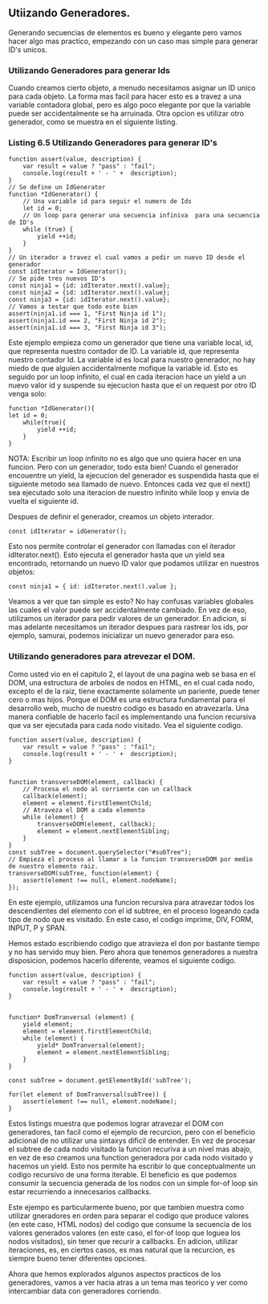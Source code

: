 ## Utiizando Generadores.

Generando secuencias de elementos es bueno y elegante pero vamos hacer algo mas practico, empezando con un caso mas 
simple para generar ID's unicos.

### Utilizando Generadores para generar Ids

Cuando creamos cierto objeto, a menudo necesitamos asignar un ID unico para cada objeto. La forma mas facil para hacer 
esto es a travez a una variable contadora global, pero es algo poco elegante por que la variable puede ser 
accidentalmente se ha arruinada.
Otra opcion es utilizar otro generador, como se muestra en el siguiente listing.

### Listing 6.5 Utilizando Generadores para generar ID's
```
function assert(value, description) {
	var result = value ? "pass" : "fail";
	console.log(result + ' - ' +  description);
}
// Se define un IdGenerator
function *IdGenerator() {
	// Una variable id para seguir el numero de Ids
	let id = 0;
	// Un loop para generar una secuencia infiniva  para una secuencia de ID's
	while (true) {
		yield ++id;
	}
}
// Un iterador a travez el cual vamos a pedir un nuevo ID desde el generador
const idIterator = IdGenerator();
// Se pide tres nuevos ID's
const ninja1 = {id: idIterator.next().value};
const ninja2 = {id: idIterator.next().value};
const ninja3 = {id: idIterator.next().value};
// Vamos a testar que todo este bien
assert(ninja1.id === 1, "First Ninja id 1");
assert(ninja1.id === 2, "First Ninja id 2");
assert(ninja1.id === 3, "First Ninja id 3");
```

Este ejemplo empieza como un generador que tiene una variable local, id, que representa nuestro contador de ID. La 
variable id, que representa nuestro contador Id. La variable id es local para nuestro generador, no hay miedo de que 
alguien accidentalmente mofique la variable id. Esto es seguido por un loop infinito, el cual en cada iteracion hace 
un yield a un nuevo valor id y suspende su ejecucion hasta que el un request por otro ID venga solo:

```
function *IdGenerator(){
let id = 0;
    while(true){
        yield ++id;
    }
}
```

NOTA: Escribir un loop infinito no es algo que uno quiera hacer en una funcion. Pero con un generador, todo esta bien! 
Cuando el generador encouentre un yield, la ejecucion del generador es suspendida hasta que el siguiente metodo sea 
llamado de nuevo. Entonces cada vez que el next() sea ejecutado solo una iteracion de nuestro infinito while loop y 
envia de vuelta el siguiente id.

Despues de definir el generador, creamos un objeto interador.

```
const idIterator = idGenerator();
```

Esto nos permite controlar el generador con llamadas con el iterador idIterator.next(). Esto ejecuta el generador hasta 
que un yield sea encontrado, retornando un nuevo ID valor que podamos utilizar en nuestros objetos:

```
const ninja1 = { id: idIterator.next().value };
```

Veamos a ver que tan simple es esto? No hay confusas variables globales las cuales el valor puede ser accidentalmente 
cambiado. En vez de eso, utilizamos un iterador para pedir valores de un generador. En adicion, si mas adelante 
necesitamos un iterador despues para rastrear los ids, por ejemplo, samurai, podemos inicializar un nuevo generador 
para eso.

### Utilizando generadores para atrevezar el DOM.

Como usted vio en el capitulo 2, el layout de una pagina web se basa en el DOM, una estructura de arboles de nodos en 
HTML, en el cual cada nodo, excepto el de la raiz, tiene exactamente solamente un pariente, puede tener cero o mas 
hijos. Porque el DOM es una estructura fundamental para el desarrollo web, mucho de nuestro codigo es basado en 
atravezarla. Una manera confiable de hacerlo facil es implementando una funcion recursiva que va ser ejecutada para 
cada nodo visitado. Vea el siguiente codigo.

```
function assert(value, description) {
	var result = value ? "pass" : "fail";
	console.log(result + ' - ' +  description);
}


function transverseDOM(element, callback) {
	// Procesa el nodo al corriente con un callback
	callback(element);
	element = element.firstElementChild;
	// Atraveza el DOM a cada elemento
	while (element) {
		transverseDOM(element, callback);
		element = element.nextElementSibling;
	}
}
const subTree = document.querySelector("#subTree");
// Empieza el proceso al llamar a la funcion transverseDOM por medio de nuestro elemento raiz.
transverseDOM(subTree, function(element) {
	assert(element !== null, element.nodeName);
});
```

En este ejemplo, utilizamos una funcion recursiva para atravezar todos los descendientes del elemento con el id 
subtree, en el proceso logeando cada tipo de nodo que es visitado. En este caso, el codigo imprime, DIV, FORM, INPUT, P y
SPAN.

Hemos estado escribiendo codigo que atravieza el don por bastante tiempo y no has servido muy bien. Pero ahora que 
tenemos generadores a nuestra disposicion, podemos hacerlo diferente, veamos el siguiente codigo.

```
function assert(value, description) {
	var result = value ? "pass" : "fail";
	console.log(result + ' - ' +  description);
}


function* DomTranversal (element) {
	yield element;
	element = element.firstElementChild;
	while (element) {
		yield* DomTranversal(element);
		element = element.nextElementSibling;
	}
}

const subTree = document.getElementById('subTree');

for(let element of DomTranversal(subTree)) {
	assert(element !== null, element.nodeName);
}
```
Estos listings muestra que podemos lograr atravezar el DOM con generadores, tan facil como el ejemplo de recurcion, 
pero con el beneficio adicional de no utilizar una sintaxys dificil de entender. En vez de procesar el subtree de cada 
nodo visitado la funcion recuriva a un nivel mas abajo, en vez de eso creamos una function generadora por cada nodo 
visitado y hacemos un yield. Esto nos permite ha escribir lo que conceptualmente un codigo recursivo de una forma 
iterable. El beneficio es que podemos consumir la secuencia generada de los nodos con un simple for-of loop sin estar 
recurriendo a innecesarios callbacks.

Este ejempo es particularmente bueno, por que tambien muestra como utilizar gneradores en orden para separar el codigo 
que produce valores (en este caso, HTML nodos) del codigo que consume la secuencia de los valores generados valores 
(en este caso, el for-of loop que loguea los nodos visitados), sin tener que recurir a callbacks. En adicion, utilizar 
iteraciones, es, en ciertos casos, es mas natural  que la recurcion, es siempre bueno tener diferentes opciones.

Ahora que hemos explorados algunos aspectos practicos de los generadores, vamos a ver hacia atras a un tema mas teorico 
y ver como intercambiar data con generadores corriendo.





